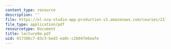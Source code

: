 ```yaml
---
content_type: resource
description: ''
file: https://ol-ocw-studio-app-production.s3.amazonaws.com/courses/21l-701-literary-interpretation-interpreting-poetry-fall-2003/01730bc783c3bed3ea0cc2b047e6eafe_lecture9e.pdf
file_type: application/pdf
resourcetype: Document
title: lecture9e.pdf
uid: 01730bc7-83c3-bed3-ea0c-c2b047e6eafe
---
```

